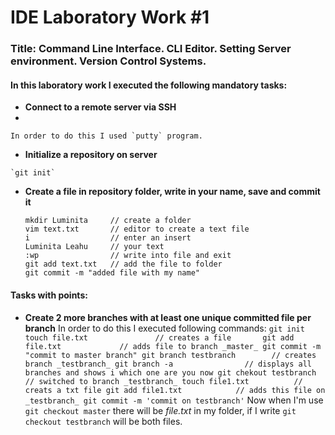 # IDE Laboratory Work #1

### Title: Command Line Interface. CLI Editor. Setting Server environment. Version Control Systems.

#### In this laboratory work I executed the following mandatory tasks:

   - **Connect to a remote server via SSH**
   - 
	In order to do this I used `putty` program. 
   - **Initialize a repository on server**
   
	`git init`
   - **Create a file in repository folder, write in your name, save and commit it**
  
   	 ```
	 mkdir Luminita 	// create a folder
	 vim text.txt   	// editor to create a text file
	 i              	// enter an insert
	 Luminita Leahu		// your text 
	 :wp				// write into file and exit
	 git add text.txt   // add the file to folder
	 git commit -m "added file with my name"
	 ```
#### Tasks with points:

   - **Create 2 more branches with at least one unique committed file per branch**
   In order to do this I executed following commands:
	``
	git init
	touch file.txt	             // creates a file		
	git add file.txt             // adds file to branch _master_
	git commit -m  "commit to master branch"
	git branch testbranch        // creates branch _testbranch_
	git branch -a                // displays all branches and shows i which one are you now
	git chekout testbranch       // switched to branch _testbranch_
	touch file1.txt		     // creats a txt file
	git add file1.txt            // adds this file on _testbranch_
	git commit -m 'commit on testbranch'
	``
	Now when I'm use `git checkout master` there will be _file.txt_ in my folder, if I write `git checkout testbranch` will be both files.
